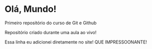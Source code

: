 # Olá, Mundo!
Primeiro repositório do curso de Git e Github

Repositório criado durante uma aula ao vivo!

Essa linha eu adicionei diretamente no site! QUE IMPRESSOONANTE!
